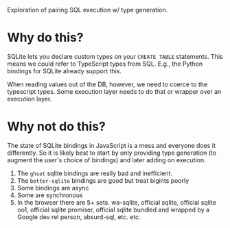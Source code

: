 Exploration of pairing SQL execution w/ type generation.

# Why do this?

SQLite lets you declare custom types on your `CREATE TABLE` statements. This means we could refer to TypeScript types from SQL. E.g., the Python bindings for SQLite already support this.

When reading values out of the DB, however, we need to coerce to the typescript types. Some execution layer needs to do that or wrapper over an execution layer.

# Why not do this?

The state of SQLite bindings in JavaScript is a mess and everyone does it differently. So it is likely best to start by only providing type generation (to augment the user's choice of bindings) and later adding on execution.

1. The `ghsot` sqlite bindings are really bad and inefficient.
2. The `better-sqlite` bindings are good but treat bigints poorly
3. Some bindings are async
4. Some are synchronous
5. In the browser there are 5+ sets. wa-sqlite, official sqlite, official sqlite oo1, official sqlite promiser, official sqlite bundled and wrapped by a Google dev rel person, absurd-sql, etc. etc.
